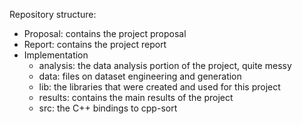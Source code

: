 Repository structure:
* Proposal: contains the project proposal
* Report: contains the project report
* Implementation
  * analysis: the data analysis portion of the project, quite messy
  * data: files on dataset engineering and generation
  * lib: the libraries that were created and used for this project
  * results: contains the main results of the project
  * src: the C++ bindings to cpp-sort